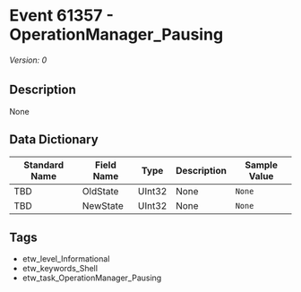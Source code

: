 # Event 61357 - OperationManager_Pausing
###### Version: 0

## Description
None

## Data Dictionary
|Standard Name|Field Name|Type|Description|Sample Value|
|---|---|---|---|---|
|TBD|OldState|UInt32|None|`None`|
|TBD|NewState|UInt32|None|`None`|

## Tags
* etw_level_Informational
* etw_keywords_Shell
* etw_task_OperationManager_Pausing